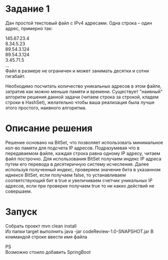 # Задание 1

Дан простой текстовый файл с IPv4 адресами. Одна строка – один адрес, примерно так:

145.67.23.4 <br>
8.34.5.23 <br>
89.54.3.124 <br>
89.54.3.124 <br>
3.45.71.5 <br>
... <br>
Файл в размере не ограничен и может занимать десятки и сотни гигабайт.

Необходимо посчитать количество уникальных адресов в этом файле, затратив как можно меньше памяти и времени.
Существует "наивный" алгоритм решения данной задачи (читаем строка за строкой, кладем строки в HashSet), желательно
чтобы ваша реализация была лучше этого простого, наивного алгоритма.

# Описание решения

Решение основано на BitSet, что позволяет использовать минимальное кол-во памяти для подсчета IP адресов. Подразумевая
что в передаваемом файле, каждая строка равна одному IP адресу, читаем файл построчно. Для использования BitSet получаем
индекс IP адреса путем его перевода в десятиричную систему исчесления. Далее используя полученный индекс, проверяем
значение бита в указанном иднексе BitSet, если получаем false, то устанавливаем соответствующий бит в true и увеличиваем
счетчик уникальных IP адресов, если при проверке получаем true то ни каких действий не совершаем.

# Запуск
Собрать проект mvn clean install <br>
Из папки target выполнить java -jar codeReview-1.0-SNAPSHOT.jar
В коммандой строке ввести имя файла

PS <br>
Возможно стоило добавить SpringBoot

